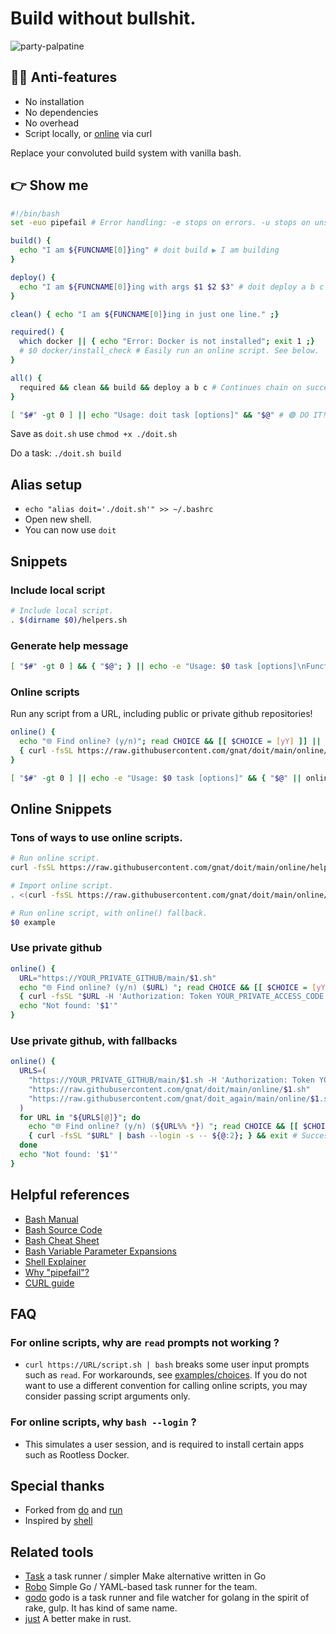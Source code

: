 # Build without bullshit.
![party-palpatine](https://user-images.githubusercontent.com/24665/174114761-42dfba9c-dcae-473b-8d83-aee59629f7aa.gif)

## 🏴‍☠️ Anti-features
* No installation
* No dependencies
* No overhead
* Script locally, or [online](#online-doitsh) via curl

Replace your convoluted build system with vanilla bash.

## 👉 Show me

```bash
#!/bin/bash
set -euo pipefail # Error handling: -e stops on errors. -u stops on unset variables. -o pipefail stops pipelines on fail: https://mobile.twitter.com/b0rk/status/1314345978963648524

build() {
  echo "I am ${FUNCNAME[0]}ing" # doit build ▶️ I am building
}

deploy() {
  echo "I am ${FUNCNAME[0]}ing with args $1 $2 $3" # doit deploy a b c ▶️ I am deploying with args a b c
}

clean() { echo "I am ${FUNCNAME[0]}ing in just one line." ;}

required() {
  which docker || { echo "Error: Docker is not installed"; exit 1 ;}
  # $0 docker/install_check # Easily run an online script. See below.
}

all() {
  required && clean && build && deploy a b c # Continues chain on success.
}

[ "$#" -gt 0 ] || echo "Usage: doit task [options]" && "$@" # 🟢 DO IT!
```
Save as `doit.sh` use `chmod +x ./doit.sh`

Do a task: `./doit.sh build`

## Alias setup
* `echo "alias doit='./doit.sh'" >> ~/.bashrc`
* Open new shell.
* You can now use `doit`

## Snippets

### Include local script
```bash
# Include local script.
. $(dirname $0)/helpers.sh
```

### Generate help message
```bash
[ "$#" -gt 0 ] && { "$@"; } || echo -e "Usage: $0 task [options]\nFunctions:"; printf "\t%s\n" $(compgen -A function) # 🟢 DO IT!
```

### Online scripts
Run any script from a URL, including public or private github repositories! 
```bash
online() {
  echo "🌐 Find online? (y/n)"; read CHOICE && [[ $CHOICE = [yY] ]] || (echo "Cancelled"; exit 1)
  { curl -fsSL https://raw.githubusercontent.com/gnat/doit/main/online/$1.sh | bash --login -s -- ${@:2}; } && exit 1 || echo "Not found: '$1'"
}

[ "$#" -gt 0 ] || echo -e "Usage: $0 task [options]" && { "$@" || online "$@"; } # 🟢 DO IT!
```

## Online Snippets

### Tons of ways to use online scripts.
```bash
# Run online script.
curl -fsSL https://raw.githubusercontent.com/gnat/doit/main/online/helpers.sh | bash

# Import online script.
. <(curl -fsSL https://raw.githubusercontent.com/gnat/doit/main/online/helpers.sh)

# Run online script, with online() fallback.
$0 example
```

### Use private github
```bash
online() {
  URL="https://YOUR_PRIVATE_GITHUB/main/$1.sh"
  echo "🌐 Find online? (y/n) ($URL) "; read CHOICE && [[ $CHOICE = [yY] ]] || (echo "Cancelled"; exit 1)
  { curl -fsSL "$URL -H 'Authorization: Token YOUR_PRIVATE_ACCESS_CODE'" | bash --login -s -- ${@:2}; } ||
  echo "Not found: '$1'"
}
```

### Use private github, with fallbacks
```bash
online() {
  URLS=(
    "https://YOUR_PRIVATE_GITHUB/main/$1.sh -H 'Authorization: Token YOUR_PRIVATE_ACCESS_CODE'"
    "https://raw.githubusercontent.com/gnat/doit/main/online/$1.sh"
    "https://raw.githubusercontent.com/gnat/doit_again/main/online/$1.sh"
  )
  for URL in "${URLS[@]}"; do
    echo "🌐 Find online? (y/n) (${URL%% *}) "; read CHOICE && [[ $CHOICE = [yY] ]] || { echo "Skipping"; continue; }
    { curl -fsSL "$URL" | bash --login -s -- ${@:2}; } && exit # Success
  done
  echo "Not found: '$1'"
}
```

## Helpful references

* [Bash Manual](https://www.gnu.org/software/bash/manual/html_node/index.html)
* [Bash Source Code](https://github.com/bminor/bash)
* [Bash Cheat Sheet](https://bertvv.github.io/cheat-sheets/Bash.html)
* [Bash Variable Parameter Expansions](https://www.cyberciti.biz/tips/bash-shell-parameter-substitution-2.html)
* [Shell Explainer](https://explainshell.com/)
* [Why "pipefail"?](https://mobile.twitter.com/b0rk/status/1314345978963648524)
* [CURL guide](https://github.com/frizb/HackingWithCurl)

## FAQ

### For online scripts, why are `read` prompts not working ?
* `curl https://URL/script.sh | bash` breaks some user input prompts such as `read`. For workarounds, see [examples/choices](https://github.com/gnat/doit/blob/main/online/examples/choices.sh). If you do not want to use a different convention for calling online scripts, you may consider passing script arguments only.

### For online scripts, why `bash --login` ?
* This simulates a user session, and is required to install certain apps such as Rootless Docker.

## Special thanks
* Forked from [do](https://github.com/8gears/do) and [run](https://github.com/icetbr/run)
* Inspired by [shell](https://github.com/netkiller/shell)

## Related tools

* [Task](http://taskfile.org/#/usage) a task runner / simpler Make alternative written in Go
* [Robo](https://github.com/tj/robo) Simple Go / YAML-based task runner for the team.
* [godo](https://github.com/go-godo/godo) godo is a task runner and file watcher for golang in the spirit of rake, gulp. It has kind of same name.
* [just](https://github.com/casey/just) A better make in rust.
